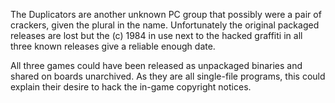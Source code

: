 The Duplicators are another unknown PC group that possibly were a pair of crackers, given the plural in the name. Unfortunately the original packaged releases are lost but the (c) 1984 in use next to the hacked graffiti in all three known releases give a reliable enough date.

All three games could have been released as unpackaged binaries and shared on boards unarchived. As they are all single-file programs, this could explain their desire to hack the in-game copyright notices.